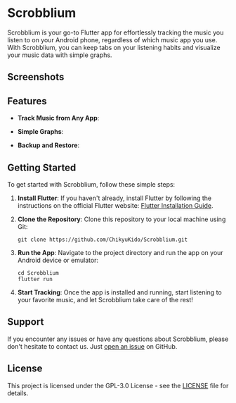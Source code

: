 # Scrobblium

Scrobblium is your go-to Flutter app for effortlessly tracking the music you listen to on your Android phone, regardless of which music app you use. With Scrobblium, you can keep tabs on your listening habits and visualize your music data with simple graphs.

## Screenshots


## Features

- **Track Music from Any App**: 

- **Simple Graphs**: 

- **Backup and Restore**:


## Getting Started

To get started with Scrobblium, follow these simple steps:

1. **Install Flutter**: If you haven't already, install Flutter by following the instructions on the official Flutter website: [Flutter Installation Guide](https://flutter.dev/docs/get-started/install).

2. **Clone the Repository**: Clone this repository to your local machine using Git:

   ```
   git clone https://github.com/ChikyuKido/Scrobblium.git
   ```

3. **Run the App**: Navigate to the project directory and run the app on your Android device or emulator:

   ```
   cd Scrobblium
   flutter run
   ```

4. **Start Tracking**: Once the app is installed and running, start listening to your favorite music, and let Scrobblium take care of the rest!


## Support

If you encounter any issues or have any questions about Scrobblium, please don't hesitate to contact us. Just [open an issue](https://github.com/yourusername/scrobblium/issues) on GitHub.

## License

This project is licensed under the GPL-3.0 License - see the [LICENSE](LICENSE) file for details.
